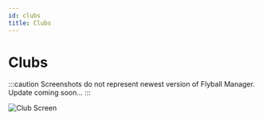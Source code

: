 ```yaml
---
id: clubs
title: Clubs
---
```


# Clubs

:::caution
Screenshots do not represent newest version of Flyball Manager. Update coming soon...
:::

![Club Screen](/img/club-screen.svg)
